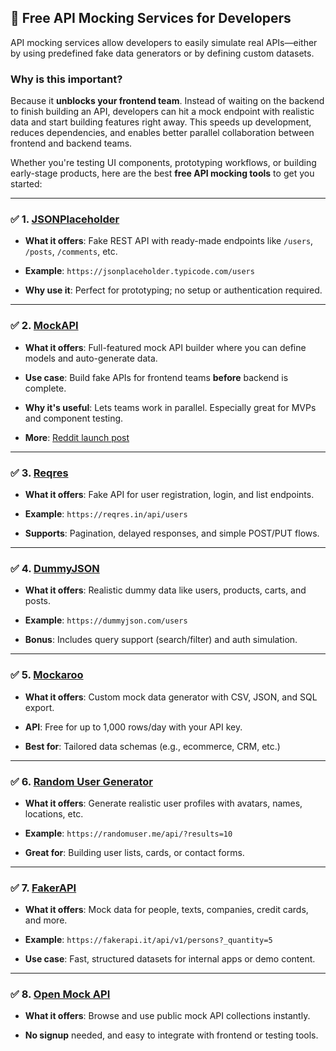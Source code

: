 ## 🧪 Free API Mocking Services for Developers

API mocking services allow developers to easily simulate real APIs—either by using predefined fake data generators or by defining custom datasets.

### Why is this important?

Because it **unblocks your frontend team**. Instead of waiting on the backend to finish building an API, developers can hit a mock endpoint with realistic data and start building features right away. This speeds up development, reduces dependencies, and enables better parallel collaboration between frontend and backend teams.

Whether you're testing UI components, prototyping workflows, or building early-stage products, here are the best **free API mocking tools** to get you started:

---

### ✅ **1. [JSONPlaceholder](https://jsonplaceholder.typicode.com/)**

- **What it offers**: Fake REST API with ready-made endpoints like `/users`, `/posts`, `/comments`, etc.
    
- **Example**: `https://jsonplaceholder.typicode.com/users`
    
- **Why use it**: Perfect for prototyping; no setup or authentication required.
    

---

### ✅ **2. [MockAPI](https://mockapi.io/)**

- **What it offers**: Full-featured mock API builder where you can define models and auto-generate data.
    
- **Use case**: Build fake APIs for frontend teams **before** backend is complete.
    
- **Why it's useful**: Lets teams work in parallel. Especially great for MVPs and component testing.
    
- **More**: [Reddit launch post](https://www.reddit.com/r/SaaS/comments/1f1q3v9/launching_my_first_saas_mockapi/)
    

---

### ✅ **3. [Reqres](https://reqres.in/)**

- **What it offers**: Fake API for user registration, login, and list endpoints.
    
- **Example**: `https://reqres.in/api/users`
    
- **Supports**: Pagination, delayed responses, and simple POST/PUT flows.
    

---

### ✅ **4. [DummyJSON](https://dummyjson.com/)**

- **What it offers**: Realistic dummy data like users, products, carts, and posts.
    
- **Example**: `https://dummyjson.com/users`
    
- **Bonus**: Includes query support (search/filter) and auth simulation.
    

---

### ✅ **5. [Mockaroo](https://www.mockaroo.com/)**

- **What it offers**: Custom mock data generator with CSV, JSON, and SQL export.
    
- **API**: Free for up to 1,000 rows/day with your API key.
    
- **Best for**: Tailored data schemas (e.g., ecommerce, CRM, etc.)
    

---

### ✅ **6. [Random User Generator](https://randomuser.me/)**

- **What it offers**: Generate realistic user profiles with avatars, names, locations, etc.
    
- **Example**: `https://randomuser.me/api/?results=10`
    
- **Great for**: Building user lists, cards, or contact forms.
    

---

### ✅ **7. [FakerAPI](https://fakerapi.it/en)**

- **What it offers**: Mock data for people, texts, companies, credit cards, and more.
    
- **Example**: `https://fakerapi.it/api/v1/persons?_quantity=5`
    
- **Use case**: Fast, structured datasets for internal apps or demo content.
    

---

### ✅ **8. [Open Mock API](https://openmockapi.io/)**

- **What it offers**: Browse and use public mock API collections instantly.
    
- **No signup** needed, and easy to integrate with frontend or testing tools.
